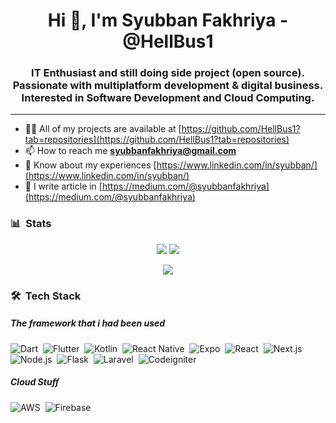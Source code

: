 <!-- Name Section -->
<h1 align="center">Hi 👋, I'm Syubban Fakhriya - @HellBus1 </h1>

<!-- Current Interest Section -->
<h3 align="center">IT Enthusiast and still doing side project (open source). Passionate with multiplatform development & digital business. Interested in Software Development and Cloud Computing.</h3>

---

- 👨‍💻 All of my projects are available at [https://github.com/HellBus1?tab=repositories](https://github.com/HellBus1?tab=repositories)
- 📫 How to reach me **syubbanfakhriya@gmail.com**
- 📄 Know about my experiences [https://www.linkedin.com/in/syubban/](https://www.linkedin.com/in/syubban/)
- 📄 I write article in [https://medium.com/@syubbanfakhriya](https://medium.com/@syubbanfakhriya)

### 📊 &nbsp;Stats

<p align="center">
  <img src="https://github-readme-stats.vercel.app/api?username=HellBus1&layout=compact&show_icons=true">
  <img src="https://github-readme-stats.vercel.app/api/top-langs/?username=HellBus1&layout=compact&include_all_commits=true"> 
</p>
<p align="center" ><img src="https://github-readme-streak-stats.herokuapp.com?user=HellBus1"></p>


### 🛠 &nbsp;Tech Stack

##### The framework that i had been used
![Dart](https://img.shields.io/badge/-Dart-05122A?style=flat&logo=dart)&nbsp;
![Flutter](https://img.shields.io/badge/-Flutter-05122A?style=flat&logo=flutter)&nbsp;
![Kotlin](https://img.shields.io/badge/-Kotlin-05122A?style=flat&logo=kotlin)&nbsp;
![React Native](https://img.shields.io/badge/-React%20Native-05122A?style=flat&logo=react-native)&nbsp;
![Expo](https://img.shields.io/badge/-Expo-05122A?style=flat&logo=expo)&nbsp;
![React](https://img.shields.io/badge/-React-05122A?style=flat&logo=react)&nbsp;
![Next.js](https://img.shields.io/badge/-Next.js-05122A?style=flat&logo=Next.js)&nbsp;
![Node.js](https://img.shields.io/badge/-Node.js-05122A?style=flat&logo=node.js)&nbsp;
![Flask](https://img.shields.io/badge/-Flask-05122A?style=flat&logo=flask)&nbsp;
![Laravel](https://img.shields.io/badge/-Laravel-05122A?style=flat&logo=laravel)&nbsp;
![Codeigniter](https://img.shields.io/badge/-Codeigniter-05122A?style=flat&logo=codeigniter)&nbsp;

##### Cloud Stuff
![AWS](https://img.shields.io/badge/-AWS-05122A?style=flat&logo=amazon-aws)&nbsp;
![Firebase](https://img.shields.io/badge/-Firebase-05122A?style=flat&logo=firebase)&nbsp;
